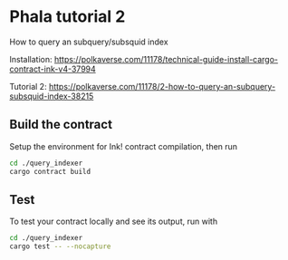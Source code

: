 # Phala tutorial 2
How to query an subquery/subsquid index

Installation: https://polkaverse.com/11178/technical-guide-install-cargo-contract-ink-v4-37994 

Tutorial 2: https://polkaverse.com/11178/2-how-to-query-an-subquery-subsquid-index-38215


## Build the contract

Setup the environment for Ink! contract compilation, then run

```bash
cd ./query_indexer
cargo contract build
```

## Test

To test your contract locally and see its output, run with

```bash
cd ./query_indexer
cargo test -- --nocapture
```
